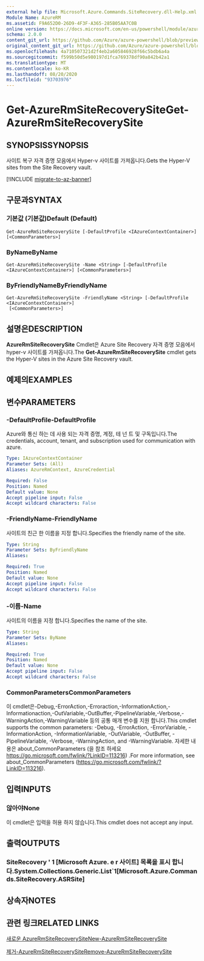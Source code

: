 ```yaml
---
external help file: Microsoft.Azure.Commands.SiteRecovery.dll-Help.xml
Module Name: AzureRM
ms.assetid: F9A652D0-26D9-4F3F-A365-285B05AA7C0B
online version: https://docs.microsoft.com/en-us/powershell/module/azurerm.siterecovery/get-azurermsiterecoverysite
schema: 2.0.0
content_git_url: https://github.com/Azure/azure-powershell/blob/preview/src/ResourceManager/SiteRecovery/Commands.SiteRecovery/help/Get-AzureRmSiteRecoverySite.md
original_content_git_url: https://github.com/Azure/azure-powershell/blob/preview/src/ResourceManager/SiteRecovery/Commands.SiteRecovery/help/Get-AzureRmSiteRecoverySite.md
ms.openlocfilehash: 4a710507321d2f4eb2a605846928f66c5bdb6a4a
ms.sourcegitcommit: f599b50d5e980197d1fca769378df90a842b42a1
ms.translationtype: MT
ms.contentlocale: ko-KR
ms.lasthandoff: 08/20/2020
ms.locfileid: "93703976"
---
```

# <span data-ttu-id="8ff7c-101">Get-AzureRmSiteRecoverySite</span><span class="sxs-lookup"><span data-stu-id="8ff7c-101">Get-AzureRmSiteRecoverySite</span></span>

## <span data-ttu-id="8ff7c-102">SYNOPSIS</span><span class="sxs-lookup"><span data-stu-id="8ff7c-102">SYNOPSIS</span></span>
<span data-ttu-id="8ff7c-103">사이트 복구 자격 증명 모음에서 Hyper-v 사이트를 가져옵니다.</span><span class="sxs-lookup"><span data-stu-id="8ff7c-103">Gets the Hyper-V sites from the Site Recovery vault.</span></span>

[!INCLUDE [migrate-to-az-banner](../../includes/migrate-to-az-banner.md)]

## <span data-ttu-id="8ff7c-104">구문과</span><span class="sxs-lookup"><span data-stu-id="8ff7c-104">SYNTAX</span></span>

### <span data-ttu-id="8ff7c-105">기본값 (기본값)</span><span class="sxs-lookup"><span data-stu-id="8ff7c-105">Default (Default)</span></span>
```
Get-AzureRmSiteRecoverySite [-DefaultProfile <IAzureContextContainer>] [<CommonParameters>]
```

### <span data-ttu-id="8ff7c-106">ByName</span><span class="sxs-lookup"><span data-stu-id="8ff7c-106">ByName</span></span>
```
Get-AzureRmSiteRecoverySite -Name <String> [-DefaultProfile <IAzureContextContainer>] [<CommonParameters>]
```

### <span data-ttu-id="8ff7c-107">ByFriendlyName</span><span class="sxs-lookup"><span data-stu-id="8ff7c-107">ByFriendlyName</span></span>
```
Get-AzureRmSiteRecoverySite -FriendlyName <String> [-DefaultProfile <IAzureContextContainer>]
 [<CommonParameters>]
```

## <span data-ttu-id="8ff7c-108">설명은</span><span class="sxs-lookup"><span data-stu-id="8ff7c-108">DESCRIPTION</span></span>
<span data-ttu-id="8ff7c-109">**AzureRmSiteRecoverySite** Cmdlet은 Azure Site Recovery 자격 증명 모음에서 hyper-v 사이트를 가져옵니다.</span><span class="sxs-lookup"><span data-stu-id="8ff7c-109">The **Get-AzureRmSiteRecoverySite** cmdlet gets the Hyper-V sites in the Azure Site Recovery vault.</span></span>

## <span data-ttu-id="8ff7c-110">예제의</span><span class="sxs-lookup"><span data-stu-id="8ff7c-110">EXAMPLES</span></span>

## <span data-ttu-id="8ff7c-111">변수</span><span class="sxs-lookup"><span data-stu-id="8ff7c-111">PARAMETERS</span></span>

### <span data-ttu-id="8ff7c-112">-DefaultProfile</span><span class="sxs-lookup"><span data-stu-id="8ff7c-112">-DefaultProfile</span></span>
<span data-ttu-id="8ff7c-113">Azure와 통신 하는 데 사용 되는 자격 증명, 계정, 테 넌 트 및 구독입니다.</span><span class="sxs-lookup"><span data-stu-id="8ff7c-113">The credentials, account, tenant, and subscription used for communication with azure.</span></span>

```yaml
Type: IAzureContextContainer
Parameter Sets: (All)
Aliases: AzureRmContext, AzureCredential

Required: False
Position: Named
Default value: None
Accept pipeline input: False
Accept wildcard characters: False
```

### <span data-ttu-id="8ff7c-114">-FriendlyName</span><span class="sxs-lookup"><span data-stu-id="8ff7c-114">-FriendlyName</span></span>
<span data-ttu-id="8ff7c-115">사이트의 친근 한 이름을 지정 합니다.</span><span class="sxs-lookup"><span data-stu-id="8ff7c-115">Specifies the friendly name of the site.</span></span>

```yaml
Type: String
Parameter Sets: ByFriendlyName
Aliases: 

Required: True
Position: Named
Default value: None
Accept pipeline input: False
Accept wildcard characters: False
```

### <span data-ttu-id="8ff7c-116">-이름</span><span class="sxs-lookup"><span data-stu-id="8ff7c-116">-Name</span></span>
<span data-ttu-id="8ff7c-117">사이트의 이름을 지정 합니다.</span><span class="sxs-lookup"><span data-stu-id="8ff7c-117">Specifies the name of the site.</span></span>

```yaml
Type: String
Parameter Sets: ByName
Aliases: 

Required: True
Position: Named
Default value: None
Accept pipeline input: False
Accept wildcard characters: False
```

### <span data-ttu-id="8ff7c-118">CommonParameters</span><span class="sxs-lookup"><span data-stu-id="8ff7c-118">CommonParameters</span></span>
<span data-ttu-id="8ff7c-119">이 cmdlet은-Debug,-ErrorAction,-Erroraction,-InformationAction,-Informationaction,-OutVariable,-OutBuffer,-PipelineVariable,-Verbose,-WarningAction,-WarningVariable 등의 공통 매개 변수를 지원 합니다.</span><span class="sxs-lookup"><span data-stu-id="8ff7c-119">This cmdlet supports the common parameters: -Debug, -ErrorAction, -ErrorVariable, -InformationAction, -InformationVariable, -OutVariable, -OutBuffer, -PipelineVariable, -Verbose, -WarningAction, and -WarningVariable.</span></span> <span data-ttu-id="8ff7c-120">자세한 내용은 about_CommonParameters (을 참조 하세요 https://go.microsoft.com/fwlink/?LinkID=113216) .</span><span class="sxs-lookup"><span data-stu-id="8ff7c-120">For more information, see about_CommonParameters (https://go.microsoft.com/fwlink/?LinkID=113216).</span></span>

## <span data-ttu-id="8ff7c-121">입력</span><span class="sxs-lookup"><span data-stu-id="8ff7c-121">INPUTS</span></span>

### <span data-ttu-id="8ff7c-122">않아야</span><span class="sxs-lookup"><span data-stu-id="8ff7c-122">None</span></span>
<span data-ttu-id="8ff7c-123">이 cmdlet은 입력을 허용 하지 않습니다.</span><span class="sxs-lookup"><span data-stu-id="8ff7c-123">This cmdlet does not accept any input.</span></span>

## <span data-ttu-id="8ff7c-124">출력</span><span class="sxs-lookup"><span data-stu-id="8ff7c-124">OUTPUTS</span></span>

### <span data-ttu-id="8ff7c-125">SiteRecovery ' 1 [Microsoft Azure. e r 사이트] 목록을 표시 합니다.</span><span class="sxs-lookup"><span data-stu-id="8ff7c-125">System.Collections.Generic.List\`1[Microsoft.Azure.Commands.SiteRecovery.ASRSite]</span></span>

## <span data-ttu-id="8ff7c-126">상속자</span><span class="sxs-lookup"><span data-stu-id="8ff7c-126">NOTES</span></span>

## <span data-ttu-id="8ff7c-127">관련 링크</span><span class="sxs-lookup"><span data-stu-id="8ff7c-127">RELATED LINKS</span></span>

[<span data-ttu-id="8ff7c-128">새로운 AzureRmSiteRecoverySite</span><span class="sxs-lookup"><span data-stu-id="8ff7c-128">New-AzureRmSiteRecoverySite</span></span>](./New-AzureRmSiteRecoverySite.md)

[<span data-ttu-id="8ff7c-129">제거-AzureRmSiteRecoverySite</span><span class="sxs-lookup"><span data-stu-id="8ff7c-129">Remove-AzureRmSiteRecoverySite</span></span>](./Remove-AzureRmSiteRecoverySite.md)
